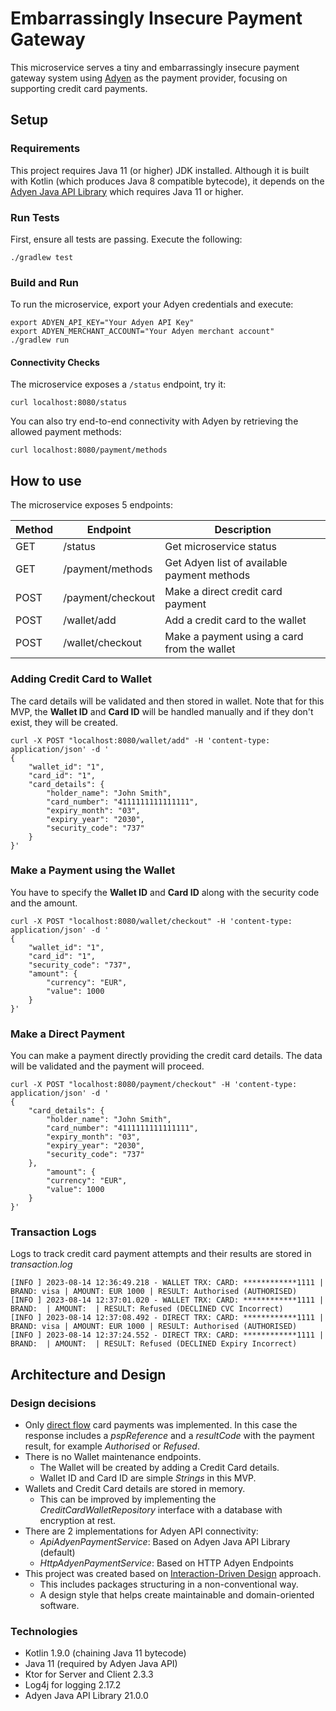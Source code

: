 # Embarrassingly Insecure Payment Gateway

This microservice serves a tiny and embarrassingly insecure payment gateway system using
[Adyen](https://docs.adyen.com/api-explorer/) as the payment provider, focusing on supporting credit card payments.

## Setup

### Requirements
This project requires Java 11 (or higher) JDK installed.
Although it is built with Kotlin (which produces Java 8 compatible bytecode), it depends on the [Adyen Java API Library](https://github.com/Adyen/adyen-java-api-library) which requires Java 11 or higher.

### Run Tests
First, ensure all tests are passing. Execute the following:
```
./gradlew test
```

### Build and Run
To run the microservice, export your Adyen credentials and execute:
```
export ADYEN_API_KEY="Your Adyen API Key"
export ADYEN_MERCHANT_ACCOUNT="Your Adyen merchant account"
./gradlew run
```

#### Connectivity Checks
The microservice exposes a `/status` endpoint, try it:
```
curl localhost:8080/status
```
You can also try end-to-end connectivity with Adyen by retrieving the allowed payment methods:
```
curl localhost:8080/payment/methods
```

## How to use

The microservice exposes 5 endpoints:

| Method | Endpoint          | Description                                 |
|--------|-------------------|---------------------------------------------|
| GET    | /status           | Get microservice status                     |
| GET    | /payment/methods  | Get Adyen list of available payment methods |
| POST   | /payment/checkout | Make a direct credit card payment           |
| POST   | /wallet/add       | Add a credit card to the wallet             |
| POST   | /wallet/checkout  | Make a payment using a card from the wallet |

### Adding Credit Card to Wallet
The card details will be validated and then stored in wallet.
Note that for this MVP, the **Wallet ID** and **Card ID** will be handled manually and if they don't exist, they will be created.
```
curl -X POST "localhost:8080/wallet/add" -H 'content-type: application/json' -d '
{
    "wallet_id": "1",
    "card_id": "1",
    "card_details": {
        "holder_name": "John Smith",
        "card_number": "4111111111111111",
        "expiry_month": "03",
        "expiry_year": "2030",
        "security_code": "737"
    }
}'
```

### Make a Payment using the Wallet
You have to specify the **Wallet ID** and **Card ID** along with the security code and the amount.
```
curl -X POST "localhost:8080/wallet/checkout" -H 'content-type: application/json' -d '
{
    "wallet_id": "1",
    "card_id": "1",
    "security_code": "737",
    "amount": {
        "currency": "EUR",
        "value": 1000
    }
}'
```

### Make a Direct Payment
You can make a payment directly providing the credit card details. The data will be validated and the payment will proceed.
```
curl -X POST "localhost:8080/payment/checkout" -H 'content-type: application/json' -d '
{
    "card_details": {
        "holder_name": "John Smith",
        "card_number": "4111111111111111",
        "expiry_month": "03",
        "expiry_year": "2030",
        "security_code": "737"
    },
        "amount": {
        "currency": "EUR",
        "value": 1000
    }
}'
```

### Transaction Logs
Logs to track credit card payment attempts and their results are stored in _transaction.log_
```
[INFO ] 2023-08-14 12:36:49.218 - WALLET TRX: CARD: ************1111 | BRAND: visa | AMOUNT: EUR 1000 | RESULT: Authorised (AUTHORISED)
[INFO ] 2023-08-14 12:37:01.020 - WALLET TRX: CARD: ************1111 | BRAND:  | AMOUNT:  | RESULT: Refused (DECLINED CVC Incorrect)
[INFO ] 2023-08-14 12:37:08.492 - DIRECT TRX: CARD: ************1111 | BRAND: visa | AMOUNT: EUR 1000 | RESULT: Authorised (AUTHORISED)
[INFO ] 2023-08-14 12:37:24.552 - DIRECT TRX: CARD: ************1111 | BRAND:  | AMOUNT:  | RESULT: Refused (DECLINED Expiry Incorrect)
```

## Architecture and Design

### Design decisions
- Only [direct flow](https://docs.adyen.com/api-explorer/Checkout/70/post/payments) card payments was implemented. In this case the response includes a _pspReference_ and a _resultCode_ with the payment result, for example _Authorised_ or _Refused_.
- There is no Wallet maintenance endpoints.
  - The Wallet will be created by adding a Credit Card details.
  - Wallet ID and Card ID are simple _Strings_ in this MVP.
- Wallets and Credit Card details are stored in memory.
  - This can be improved by implementing the _CreditCardWalletRepository_ interface with a database with encryption at rest.
- There are 2 implementations for Adyen API connectivity:
  - _ApiAdyenPaymentService_: Based on Adyen Java API Library (default)
  - _HttpAdyenPaymentService_: Based on HTTP Adyen Endpoints
- This project was created based on [Interaction-Driven Design](https://www.codurance.com/publications/2017/12/08/introducing-idd) approach.
  - This includes packages structuring in a non-conventional way.
  - A design style that helps create maintainable and domain-oriented software.

### Technologies
- Kotlin 1.9.0 (chaining Java 11 bytecode)
- Java 11 (required by Adyen Java API)
- Ktor for Server and Client 2.3.3
- Log4j for logging 2.17.2
- Adyen Java API Library 21.0.0